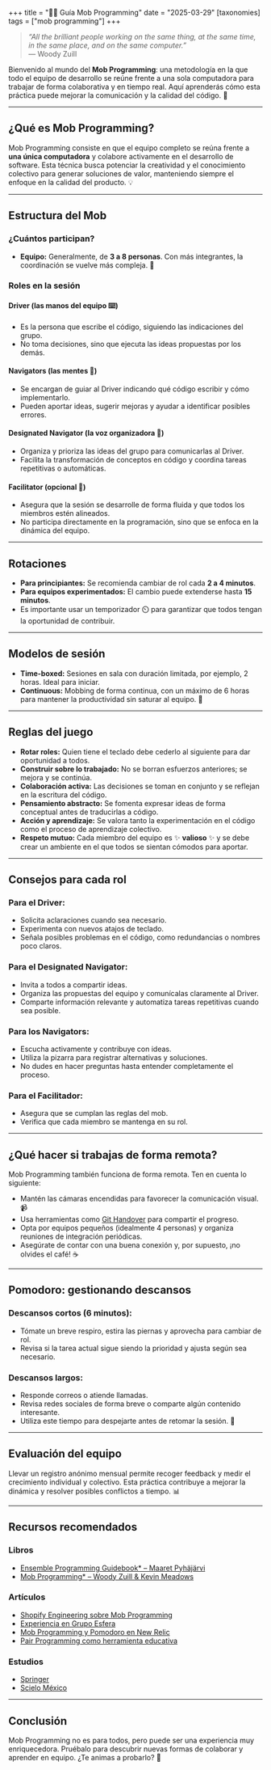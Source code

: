 +++
title = "🧑‍💻 Guía Mob Programming"
date = "2025-03-29"
[taxonomies]
  tags = ["mob programming"]
+++

> *“All the brilliant people working on the same thing, at the same time, in the same place, and on the same computer.”*  
> — Woody Zuill

Bienvenido al mundo del **Mob Programming**: una metodología en la que todo el equipo de desarrollo se reúne frente a una sola computadora para trabajar de forma colaborativa y en tiempo real. Aquí aprenderás cómo esta práctica puede mejorar la comunicación y la calidad del código. 🚀

---

## ¿Qué es Mob Programming?

Mob Programming consiste en que el equipo completo se reúna frente a **una única computadora** y colabore activamente en el desarrollo de software. Esta técnica busca potenciar la creatividad y el conocimiento colectivo para generar soluciones de valor, manteniendo siempre el enfoque en la calidad del producto. 💡

---

## Estructura del Mob

### ¿Cuántos participan?

- **Equipo:** Generalmente, de **3 a 8 personas**. Con más integrantes, la coordinación se vuelve más compleja. 👥

### Roles en la sesión

#### **Driver** (las manos del equipo ⌨️)
- Es la persona que escribe el código, siguiendo las indicaciones del grupo.
- No toma decisiones, sino que ejecuta las ideas propuestas por los demás.

#### **Navigators** (las mentes 🧠)
- Se encargan de guiar al Driver indicando qué código escribir y cómo implementarlo.
- Pueden aportar ideas, sugerir mejoras y ayudar a identificar posibles errores.

#### **Designated Navigator** (la voz organizadora 📣)
- Organiza y prioriza las ideas del grupo para comunicarlas al Driver.
- Facilita la transformación de conceptos en código y coordina tareas repetitivas o automáticas.

#### **Facilitator** (opcional 🤝)
- Asegura que la sesión se desarrolle de forma fluida y que todos los miembros estén alineados.
- No participa directamente en la programación, sino que se enfoca en la dinámica del equipo.

---

## Rotaciones

- **Para principiantes:** Se recomienda cambiar de rol cada **2 a 4 minutos**.
- **Para equipos experimentados:** El cambio puede extenderse hasta **15 minutos**.
- Es importante usar un temporizador ⏲️ para garantizar que todos tengan la oportunidad de contribuir.

---

## Modelos de sesión

- **Time-boxed:** Sesiones en sala con duración limitada, por ejemplo, 2 horas. Ideal para iniciar.
- **Continuous:** Mobbing de forma continua, con un máximo de 6 horas para mantener la productividad sin saturar al equipo. 🔄

---

## Reglas del juego

- **Rotar roles:** Quien tiene el teclado debe cederlo al siguiente para dar oportunidad a todos.
- **Construir sobre lo trabajado:** No se borran esfuerzos anteriores; se mejora y se continúa.
- **Colaboración activa:** Las decisiones se toman en conjunto y se reflejan en la escritura del código.
- **Pensamiento abstracto:** Se fomenta expresar ideas de forma conceptual antes de traducirlas a código.
- **Acción y aprendizaje:** Se valora tanto la experimentación en el código como el proceso de aprendizaje colectivo.
- **Respeto mutuo:** Cada miembro del equipo es  ✨ **valioso**  ✨  y se debe crear un ambiente en el que todos se sientan cómodos para aportar.

---

## Consejos para cada rol

### Para el **Driver**:
- Solicita aclaraciones cuando sea necesario.
- Experimenta con nuevos atajos de teclado.
- Señala posibles problemas en el código, como redundancias o nombres poco claros.

### Para el **Designated Navigator**:
- Invita a todos a compartir ideas.
- Organiza las propuestas del equipo y comunícalas claramente al Driver.
- Comparte información relevante y automatiza tareas repetitivas cuando sea posible.

### Para los **Navigators**:
- Escucha activamente y contribuye con ideas.
- Utiliza la pizarra para registrar alternativas y soluciones.
- No dudes en hacer preguntas hasta entender completamente el proceso.

### Para el **Facilitador**:
- Asegura que se cumplan las reglas del mob.
- Verifica que cada miembro se mantenga en su rol.

---

## ¿Qué hacer si trabajas de forma remota?

Mob Programming también funciona de forma remota. Ten en cuenta lo siguiente:
- Mantén las cámaras encendidas para favorecer la comunicación visual. 📹
- Usa herramientas como [Git Handover](https://mob.sh/) para compartir el progreso.
- Opta por equipos pequeños (idealmente 4 personas) y organiza reuniones de integración periódicas.
- Asegúrate de contar con una buena conexión y, por supuesto, ¡no olvides el café! ☕

---

## Pomodoro: gestionando descansos

### Descansos cortos (6 minutos):
- Tómate un breve respiro, estira las piernas y aprovecha para cambiar de rol.
- Revisa si la tarea actual sigue siendo la prioridad y ajusta según sea necesario.

### Descansos largos:
- Responde correos o atiende llamadas.
- Revisa redes sociales de forma breve o comparte algún contenido interesante.
- Utiliza este tiempo para despejarte antes de retomar la sesión. 🌿

---

## Evaluación del equipo

Llevar un registro anónimo mensual permite recoger feedback y medir el crecimiento individual y colectivo. Esta práctica contribuye a mejorar la dinámica y resolver posibles conflictos a tiempo. 📊

---

## Recursos recomendados

### Libros

- [Ensemble Programming Guidebook* – Maaret Pyhäjärvi](https://leanpub.com/ensembleprogramming)
- [Mob Programming* – Woody Zuill & Kevin Meadows](https://www.amazon.com/Software-Teaming-Programming-Whole-Team-Approach/dp/B0BLG1QTYK)

### Artículos

- [Shopify Engineering sobre Mob Programming](https://shopify.engineering/mob-programming)  
- [Experiencia en Grupo Esfera](https://www.grupoesfera.com.ar/blog_posts/mob-programming-mi-experiencia-en-grupo-esfera/)  
- [Mob Programming y Pomodoro en New Relic](https://newrelic.com/blog/best-practices/mob-programming-pomodoro)  
- [Pair Programming como herramienta educativa](https://www.linkedin.com/pulse/tl-dr-pair-programming-might-great-classroom-nikolai-avteniev/?trk=articles_directory)

### Estudios

- [Springer](https://link.springer.com/chapter/10.1007/978-3-030-78098-2_13)  
- [Scielo México](https://www.scielo.org.mx/pdf/apertura/v12n1/2007-1094-apertura-12-01-39.pdf)

---

## Conclusión

Mob Programming no es para todos, pero puede ser una experiencia muy enriquecedora. Pruébalo para descubrir nuevas formas de colaborar y aprender en equipo. ¿Te animas a probarlo? 🤔

<script src="https://giscus.app/client.js"
        data-repo="lchavezpozo/luiscpsite"
        data-repo-id="R_kgDOOQAwlA"
        data-category="General"
        data-category-id="DIC_kwDOOQAwlM4CoiaL"
        data-mapping="pathname"
        data-strict="0"
        data-reactions-enabled="1"
        data-emit-metadata="0"
        data-input-position="bottom"
        data-theme="preferred_color_scheme"
        data-lang="es"
        crossorigin="anonymous"
        async>
</script>